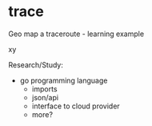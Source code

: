 # trace
Geo map a traceroute - learning example 

xy

Research/Study:
- go programming language
	- imports
	- json/api
	- interface to cloud provider
	- more?
